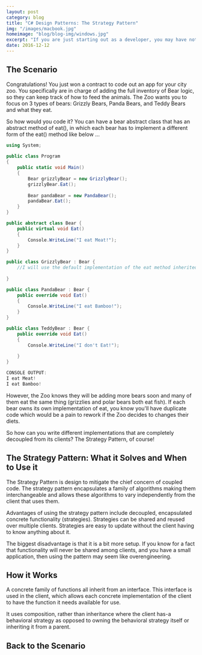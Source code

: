 ```yaml
---
layout: post
category: blog
title: "C# Design Patterns: The Strategy Pattern"
img: "/images/macbook.jpg"
homeimage: "blog/blog-img/windows.jpg"
excerpt: "If you are just starting out as a developer, you may have noticed that the majority of people have macbooks. What gives?"
date: 2016-12-12
---
```


## The Scenario
Congratulations! You just won a contract to code out an app for your city zoo. You specifically are in charge of adding the full inventory of Bear logic, so they can keep track of how to feed the animals. The Zoo wants you to focus on 3 types of bears: Grizzly Bears, Panda Bears, and Teddy Bears and what they eat.

So how would you code it? You can have a bear abstract class that has an abstract method of eat(), in which each bear has to implement a different form of the eat() method like below ...

```C#
using System;
					
public class Program
{
	public static void Main()
	{
		Bear grizzlyBear = new GrizzlyBear();
		grizzlyBear.Eat();
		
		Bear pandaBear = new PandaBear();
		pandaBear.Eat();
	}
}

public abstract class Bear {
	public virtual void Eat()
	{
		Console.WriteLine("I eat Meat!");
	}
}

public class GrizzlyBear : Bear {
	//I will use the default implementation of the eat method inherited from Bear.
	
}

public class PandaBear : Bear {
	public override void Eat()
	{
		Console.WriteLine("I eat Bamboo!");
	}
}

public class TeddyBear : Bear {
	public override void Eat()
	{	
		Console.WriteLine("I don't Eat!");
	
	}
}

CONSOLE OUTPUT:
I eat Meat!
I eat Bamboo!

```

However, the Zoo knows they will be adding more bears soon and many of them eat the same thing (grizzlies and polar bears both eat fish). If each bear owns its own implementation of eat, you know you'll have duplicate code which would be a pain to rework if the Zoo decides to changes their diets.


So how can you write different implementations that are completely decoupled from its clients? The Strategy Pattern, of course!

## The Strategy Pattern: What it Solves and When to Use it
The Strategy Pattern is design to mitigate the chief concern of coupled code. The strategy pattern encapsulates a family of algorithms making them interchangeable and allows these algorithms to vary independently from the client that uses them. 

Advantages of using the strategy pattern include decoupled, encapsulated concrete functionality (strategies). Strategies can be shared and reused over multiple clients. Strategies are easy to update without the client having to know anything about it.

The biggest disadvantage is that it is a bit more setup. If you know for a fact that functionality will never be shared among clients, and you have a small application, then using the pattern may seem like overengineering.

## How it Works
A concrete family of functions all inherit from an interface. This interface is used in the client, which allows each concrete implementation of the client to have the function it needs available for use.

It uses composition, rather than inheritance where the client has-a behavioral strategy as opposed to owning the behavioral strategy itself or inheriting it from a parent.

## Back to the Scenario


